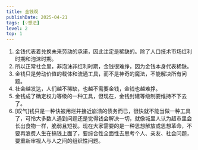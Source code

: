 ```yaml
---
title: 金钱观
publishDate: 2025-04-21
tags: [💡想法]
level: 2
top: 1
---
```


1. 金钱代表着兑换未来劳动的承诺，因此注定是稀缺的。除了人口技术市场红利时期和泡沫时期。
2. 所以正常社会里，非泡沫非红利时期，金钱很难挣，因为金钱本身代表稀缺。
3. 金钱只是劳动价值的载体和流通工具，而不是神奇的魔法，不能解决所有问题。
4. 社会越发达，人们越不稀缺，也越不需要金钱，金钱也越难挣。
5. 金钱成了确定权力等级的一种工具，但现在，金钱封建等级制要维持不下去了。
6. [叹气]钱只是一种快被用烂并接近崩溃的债务而已，很快就不能当做一种工具了，可怜大多数人遇到问题还是觉得钱会解决一切，就像城里人认为超市里会长出食物一样，脆弱且短视。现在大家需要的是一种思想解放或思想革命，不要再浪费人生在搞钱上面了，要综合性全面性去思考个人、亲友、社会问题，要重新审视人与人之间的组织性问题。
